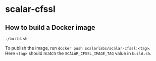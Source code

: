 # scalar-cfssl

## How to build a Docker image

```console
./build.sh
```

To publish the image, run `docker push scalarlabs/scalar-cfssl:<tag>`.
Here `<tag>` should match the `SCALAR_CFSSL_IMAGE_TAG` value in `build.sh`.
